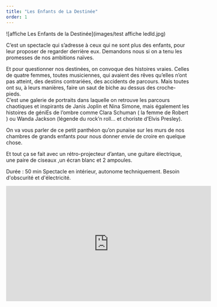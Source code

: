 ```yaml
---
title: "Les Enfants de La Destinée"
order: 1
---
```

![affiche Les Enfants de la Destinée](images/test affiche ledld.jpg)

C’est un spectacle qui s’adresse à ceux qui ne sont plus des enfants, pour leur proposer de regarder derrière eux. 
Demandons nous si on a tenu les promesses de nos ambitions naïves.

Et pour questionner nos destinées, on convoque des histoires vraies. 
Celles de quatre femmes, toutes musiciennes, qui avaient des rêves qu’elles n’ont pas atteint, des destins contrariées, des accidents de parcours. 
Mais toutes ont su, à leurs manières, faire un saut de biche au dessus des croche-pieds.  
C’est une galerie de portraits dans laquelle on retrouve les parcours chaotiques et inspirants de Janis Joplin et Nina Simone, mais également les histoires de géniEs de l’ombre comme Clara Schuman ( la femme de Robert ) ou Wanda Jackson (légende du rock’n roll… et choriste d’Elvis Presley).

On va vous parler de ce petit panthéon qu’on punaise sur les murs de nos chambres de grands enfants pour nous donner envie de croire en quelque chose. 

Et tout ça se fait avec un rétro-projecteur d’antan, une guitare électrique, une paire de ciseaux ,un écran blanc et 2 ampoules. 

Durée : 50 min
Spectacle en intérieur, autonome techniquement.
Besoin d'obscurité et d'électricité.

<iframe width="560" height="315" src="https://www.youtube.com/embed/O2ERxNmiDUI" title="YouTube video player" frameborder="0" allow="accelerometer; autoplay; clipboard-write; encrypted-media; gyroscope; picture-in-picture; web-share" allowfullscreen></iframe>